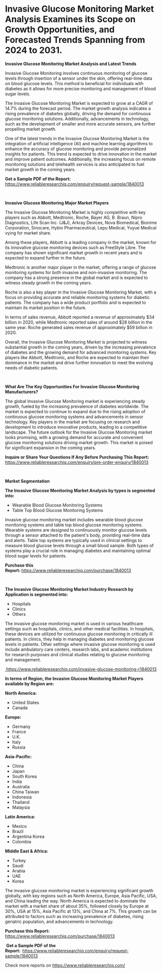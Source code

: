 <p><h1>Invasive Glucose Monitoring Market Analysis Examines its Scope on Growth Opportunities, and Forecasted Trends Spanning from 2024 to 2031.</h1></p><p><strong>Invasive Glucose Monitoring Market Analysis and Latest Trends</strong></p>
<p><p>Invasive Glucose Monitoring involves continuous monitoring of glucose levels through insertion of a sensor under the skin, offering real-time data on blood glucose levels. This method is beneficial for individuals with diabetes as it allows for more precise monitoring and management of blood sugar levels.</p><p>The Invasive Glucose Monitoring Market is expected to grow at a CAGR of 14.7% during the forecast period. The market growth analysis indicates a rising prevalence of diabetes globally, driving the demand for continuous glucose monitoring solutions. Additionally, advancements in technology, such as the development of smaller and more accurate sensors, are further propelling market growth.</p><p>One of the latest trends in the Invasive Glucose Monitoring Market is the integration of artificial intelligence (AI) and machine learning algorithms to enhance the accuracy of glucose monitoring and provide personalized insights for patients. This trend is expected to drive innovation in the market and improve patient outcomes. Additionally, the increasing focus on remote monitoring solutions and telehealth services is also anticipated to fuel market growth in the coming years.</p></p>
<p><strong>Get a Sample PDF of the Report:&nbsp;</strong> <a href="https://www.reliableresearchiq.com/enquiry/request-sample/1840013">https://www.reliableresearchiq.com/enquiry/request-sample/1840013</a></p>
<p>&nbsp;</p>
<p><strong>Invasive Glucose Monitoring Major Market Players</strong></p>
<p><p>The Invasive Glucose Monitoring Market is highly competitive with key players such as Abbott, Medtronic, Roche, Bayer AG, B. Braun, Nipro Diagnostics, Life Scan Inc. (J&J), Arkray Devices, Nova Biomedical, Bionime Corporation, Sinocare, Hybio Pharmaceutical, Lepu Medical, Yuyue Medical vying for market share. </p><p>Among these players, Abbott is a leading company in the market, known for its innovative glucose monitoring devices such as FreeStyle Libre. The company has shown significant market growth in recent years and is expected to expand further in the future. </p><p>Medtronic is another major player in the market, offering a range of glucose monitoring systems for both invasive and non-invasive monitoring. The company has a strong presence in the global market and is expected to witness steady growth in the coming years. </p><p>Roche is also a key player in the Invasive Glucose Monitoring Market, with a focus on providing accurate and reliable monitoring systems for diabetic patients. The company has a wide product portfolio and is expected to maintain its market position in the future.</p><p>In terms of sales revenue, Abbott reported a revenue of approximately $34 billion in 2020, while Medtronic reported sales of around $28 billion in the same year. Roche generated sales revenue of approximately $59 billion in 2020.</p><p>Overall, the Invasive Glucose Monitoring Market is projected to witness substantial growth in the coming years, driven by the increasing prevalence of diabetes and the growing demand for advanced monitoring systems. Key players like Abbott, Medtronic, and Roche are expected to maintain their dominance in the market and drive further innovation to meet the evolving needs of diabetic patients.</p></p>
<p>&nbsp;</p>
<p><strong>What Are The Key Opportunities For Invasive Glucose Monitoring Manufacturers?</strong></p>
<p><p>The global Invasive Glucose Monitoring market is experiencing steady growth, fueled by the increasing prevalence of diabetes worldwide. The market is expected to continue to expand due to the rising adoption of continuous glucose monitoring systems and advancements in sensor technology. Key players in the market are focusing on research and development to introduce innovative products, leading to a competitive landscape. The future outlook for the Invasive Glucose Monitoring market looks promising, with a growing demand for accurate and convenient glucose monitoring solutions driving market growth. This market is poised for significant expansion in the coming years.</p></p>
<p><strong>Inquire or Share Your Questions If Any Before Purchasing This Report:</strong> <a href="https://www.reliableresearchiq.com/enquiry/pre-order-enquiry/1840013">https://www.reliableresearchiq.com/enquiry/pre-order-enquiry/1840013</a></p>
<p>&nbsp;</p>
<p><strong>Market Segmentation</strong></p>
<p><strong>The Invasive Glucose Monitoring Market Analysis by types is segmented into:</strong></p>
<p><ul><li>Wearable Blood Glucose Monitoring Systems</li><li>Table Top Blood Glucose Monitoring Systems</li></ul></p>
<p><p>Invasive glucose monitoring market includes wearable blood glucose monitoring systems and table top blood glucose monitoring systems. Wearable systems are designed to continuously monitor glucose levels through a sensor attached to the patient's body, providing real-time data and alerts. Table top systems are typically used in clinical settings to measure blood glucose levels through a small blood sample. Both types of systems play a crucial role in managing diabetes and maintaining optimal blood sugar levels for patients.</p></p>
<p><strong>Purchase this Report:&nbsp;</strong><a href="https://www.reliableresearchiq.com/purchase/1840013">https://www.reliableresearchiq.com/purchase/1840013</a></p>
<p>&nbsp;</p>
<p><strong>The Invasive Glucose Monitoring Market Industry Research by Application is segmented into:</strong></p>
<p><ul><li>Hospitals</li><li>Clinics</li><li>Others</li></ul></p>
<p><p>The invasive glucose monitoring market is used in various healthcare settings such as hospitals, clinics, and other medical facilities. In hospitals, these devices are utilized for continuous glucose monitoring in critically ill patients. In clinics, they help in managing diabetes and monitoring glucose levels in patients. Other settings where invasive glucose monitoring is used include ambulatory care centers, research labs, and academic institutions for research purposes and clinical studies relating to glucose monitoring and management.</p></p>
<p><a href="https://www.reliableresearchiq.com/invasive-glucose-monitoring-r1840013">&nbsp;https://www.reliableresearchiq.com/invasive-glucose-monitoring-r1840013</a></p>
<p><strong>In terms of Region, the Invasive Glucose Monitoring Market Players available by Region are:</strong></p>
<p>
    <p> <strong> North America: </strong>
        <ul>
            <li>United States</li>
            <li>Canada</li>
        </ul>
        </p> 
    <p> <strong> Europe: </strong>
        <ul>
            <li>Germany</li>
            <li>France</li>
            <li>U.K.</li>
            <li>Italy</li>
            <li>Russia</li>
        </ul>
        </p> 
    <p> <strong> Asia-Pacific: </strong>
        <ul>
            <li>China</li>
            <li>Japan</li>
            <li>South Korea</li>
            <li>India</li>
            <li>Australia</li>
            <li>China Taiwan</li>
            <li>Indonesia</li>
            <li>Thailand</li>
            <li>Malaysia</li>
        </ul>
        </p> 
    <p> <strong> Latin America: </strong>
        <ul>
            <li>Mexico</li>
            <li>Brazil</li>
            <li>Argentina Korea</li>
            <li>Colombia</li>
        </ul>
        </p> 
    <p> <strong> Middle East & Africa: </strong>
        <ul>
            <li>Turkey</li>
            <li>Saudi</li>
            <li>Arabia</li>
            <li>UAE</li>
            <li>Korea</li>
        </ul>
    </p>
    </p>
<p><p>The invasive glucose monitoring market is experiencing significant growth globally, with key regions such as North America, Europe, Asia Pacific, USA, and China leading the way. North America is expected to dominate the market with a market share of about 35%, followed closely by Europe at 30%, USA at 15%, Asia Pacific at 13%, and China at 7%. This growth can be attributed to factors such as increasing prevalence of diabetes, rising geriatric population, and advancements in technology.</p></p>
<p><strong>Purchase this Report: </strong><a href="https://www.reliableresearchiq.com/purchase/1840013">https://www.reliableresearchiq.com/purchase/1840013</a></p>
<p>&nbsp;<strong>Get a Sample PDF of the Report:&nbsp;&nbsp;</strong><a href="https://www.reliableresearchiq.com/enquiry/request-sample/1840013">https://www.reliableresearchiq.com/enquiry/request-sample/1840013</a></p>
<p><strong></strong></p>
<p>Check more reports on <a href="https://www.reliableresearchiq.com/">https://www.reliableresearchiq.com/</a></p>